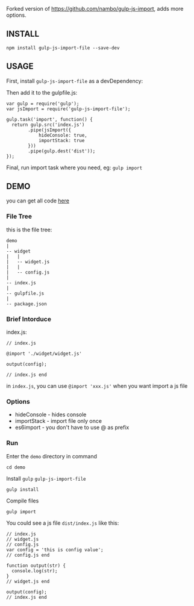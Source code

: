 Forked version of https://github.com/nambo/gulp-js-import, adds more options.

## INSTALL

```
npm install gulp-js-import-file --save-dev
```
## USAGE

First, install `gulp-js-import-file` as a devDependency:

Then add it to the gulpfile.js:


```
var gulp = require('gulp');
var jsImport = require('gulp-js-import-file');

gulp.task('import', function() {
  return gulp.src('index.js')
        .pipe(jsImport({
            hideConsole: true,
            importStack: true
        }))
        .pipe(gulp.dest('dist'));
});
```

Final, run import task where you need, eg: `gulp import`

## DEMO

you can get all code [here](https://github.com/newlogic-cz/gulp-js-import-file)

### File Tree

this is the file tree:

```
demo
|
-- widget
|   |
|   -- widget.js
|   |
|   -- config.js
|   
-- index.js
|   
-- gulpfile.js
|   
-- package.json
```
### Brief Intorduce
index.js:


```
// index.js

@import './widget/widget.js'

output(config);

// index.js end
```

in `index.js`, you can use `@import 'xxx.js'` when you want import a js file

### Options
* hideConsole - hides console
* importStack - import file only once
* es6import - you don't have to use @ as prefix

### Run

Enter the `demo` directory in command

```
cd demo
```
Install `gulp` `gulp-js-import-file` 

```
gulp install
```
Compile files

```
gulp import
```
You could see a js file `dist/index.js` like this:

```
// index.js
// widget.js
// config.js
var config = 'this is config value';
// config.js end

function output(str) {
  console.log(str);
}
// widget.js end

output(config);
// index.js end
```
